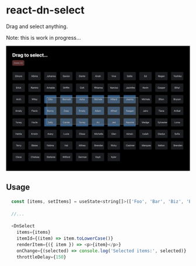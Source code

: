 # react-dn-select

Drag and select anything.

Note: this is work in progress...

<img width="600" src="example/dn-select-example.png">

## Usage

```javascript
  const [items, setItems] = useState<string[]>(['Foo', 'Bar', 'Biz', 'Baz', '...']);

  //...

  <DnSelect
    items={items}
    itemId={(item) => item.toLowerCase()}
    renderItem={({ item }) => <p>{item}</p>}
    onChange={(selected) => console.log('Selected items:', selected)}
    throttleDelay={150}
```
